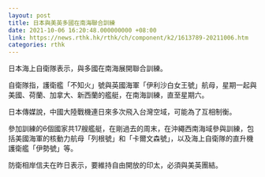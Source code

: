 ```yaml
---
layout: post
title: 日本與美英多國在南海聯合訓練
date: 2021-10-06 16:20:48.000000000 +08:00
link: https://news.rthk.hk/rthk/ch/component/k2/1613789-20211006.htm
categories: rthk
---
```


日本海上自衛隊表示，與多國在南海展開聯合訓練。

自衛隊指，護衛艦「不知火」號與英國海軍「伊利沙白女王號」航母，星期一起與美國、荷蘭、加拿大、新西蘭的艦艇，在南海訓練，直至星期六。

日本傳媒說，中國大陸戰機連日來多次飛入台灣空域，可能為了互相制衡。

參加訓練的6個國家共17艘艦艇，在剛過去的周末，在沖繩西南海域參與訓練，包括美國海軍的核動力航母「列根號」和「卡爾文森號」，以及海上自衛隊的直升機護衛艦「伊勢號」等。

防衛相岸信夫在昨日表示，要維持自由開放的印太，必須與美英團結。
